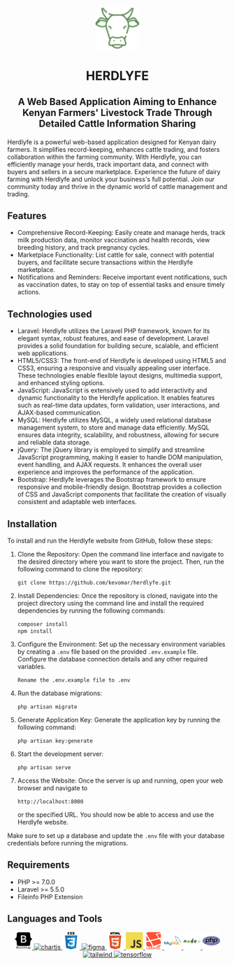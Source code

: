 <p align ="center">
   <img src="public/img/animal.png"
      height = "100">

# <p align ="center"> HERDLYFE  

## <p align ="center"> A Web Based Application Aiming to Enhance Kenyan Farmers' Livestock Trade Through Detailed Cattle Information Sharing

Herdlyfe is a powerful web-based application designed for Kenyan dairy farmers. It simplifies record-keeping, enhances cattle trading, and fosters collaboration within the farming community. With Herdlyfe, you can efficiently manage your herds, track important data, and connect with buyers and sellers in a secure marketplace. Experience the future of dairy farming with Herdlyfe and unlock your business's full potential. Join our community today and thrive in the dynamic world of cattle management and trading.
## Features

- Comprehensive Record-Keeping: Easily create and manage herds, track milk production data, monitor vaccination and health records, view breeding history, and track pregnancy cycles.
- Marketplace Functionality: List cattle for sale, connect with potential buyers, and facilitate secure transactions within the Herdlyfe marketplace.
- Notifications and Reminders: Receive important event notifications, such as vaccination dates, to stay on top of essential tasks and ensure timely actions.

## Technologies used

- Laravel: Herdlyfe utilizes the Laravel PHP framework, known for its elegant syntax, robust features, and ease of development. Laravel provides a solid foundation for building secure, scalable, and efficient web applications.
- HTML5/CSS3: The front-end of Herdlyfe is developed using HTML5 and CSS3, ensuring a responsive and visually appealing user interface. These technologies enable flexible layout designs, multimedia support, and enhanced styling options.
- JavaScript: JavaScript is extensively used to add interactivity and dynamic functionality to the Herdlyfe application. It enables features such as real-time data updates, form validation, user interactions, and AJAX-based communication.
- MySQL: Herdlyfe utilizes MySQL, a widely used relational database management system, to store and manage data efficiently. MySQL ensures data integrity, scalability, and robustness, allowing for secure and reliable data storage.
- jQuery: The jQuery library is employed to simplify and streamline JavaScript programming, making it easier to handle DOM manipulation, event handling, and AJAX requests. It enhances the overall user experience and improves the performance of the application.
- Bootstrap: Herdlyfe leverages the Bootstrap framework to ensure responsive and mobile-friendly design. Bootstrap provides a collection of CSS and JavaScript components that facilitate the creation of visually consistent and adaptable web interfaces.

## Installation

To install and run the Herdlyfe website from GitHub, follow these steps:

1. Clone the Repository: Open the command line interface and navigate to the desired directory where you want to store the project. Then, run the following command to clone the repository:
   
   ```
   git clone https://github.com/kevomar/herdlyfe.git
   ```
   
2. Install Dependencies: Once the repository is cloned, navigate into the project directory using the command line and install the required dependencies by running the following commands:
   
   ```
   composer install
   npm install
   ```
   
3. Configure the Environment: Set up the necessary environment variables by creating a `.env` file based on the provided `.env.example` file. Configure the database connection details and any other required variables.
   
   ```
   Rename the .env.example file to .env
   ```
   
4. Run the database migrations:
   
    ```
    php artisan migrate
    ```

5. Generate Application Key: Generate the application key by running the following command:
   
   ```
   php artisan key:generate
   ```
    
6. Start the development server:
   
    ```
    php artisan serve
    ```
7. Access the Website: Once the server is up and running, open your web browser and navigate to
   
   ```
   http://localhost:8000
   ```
   
   or the specified URL. You should now be able to access and use the Herdlyfe website.
   
Make sure to set up a database and update the `.env` file with your database credentials before running the migrations.

## Requirements
- PHP >= 7.0.0
- Laravel >= 5.5.0
- Fileinfo PHP Extension

## Languages and Tools
<p align="center"> <a href="https://getbootstrap.com" target="_blank" rel="noreferrer"> <img src="https://raw.githubusercontent.com/devicons/devicon/master/icons/bootstrap/bootstrap-plain-wordmark.svg" alt="bootstrap" width="40" height="40"/> </a> <a href="https://www.chartjs.org" target="_blank" rel="noreferrer"> <img src="https://www.chartjs.org/media/logo-title.svg" alt="chartjs" width="40" height="40"/> </a> <a href="https://www.w3schools.com/css/" target="_blank" rel="noreferrer"> <img src="https://raw.githubusercontent.com/devicons/devicon/master/icons/css3/css3-original-wordmark.svg" alt="css3" width="40" height="40"/> </a> <a href="https://www.figma.com/" target="_blank" rel="noreferrer"> <img src="https://www.vectorlogo.zone/logos/figma/figma-icon.svg" alt="figma" width="40" height="40"/> </a> <a href="https://www.w3.org/html/" target="_blank" rel="noreferrer"> <img src="https://raw.githubusercontent.com/devicons/devicon/master/icons/html5/html5-original-wordmark.svg" alt="html5" width="40" height="40"/> </a> <a href="https://developer.mozilla.org/en-US/docs/Web/JavaScript" target="_blank" rel="noreferrer"> <img src="https://raw.githubusercontent.com/devicons/devicon/master/icons/javascript/javascript-original.svg" alt="javascript" width="40" height="40"/> </a> <a href="https://laravel.com/" target="_blank" rel="noreferrer"> <img src="https://raw.githubusercontent.com/devicons/devicon/master/icons/laravel/laravel-plain-wordmark.svg" alt="laravel" width="40" height="40"/> </a> <a href="https://www.mysql.com/" target="_blank" rel="noreferrer"> <img src="https://raw.githubusercontent.com/devicons/devicon/master/icons/mysql/mysql-original-wordmark.svg" alt="mysql" width="40" height="40"/> </a> <a href="https://nodejs.org" target="_blank" rel="noreferrer"> <img src="https://raw.githubusercontent.com/devicons/devicon/master/icons/nodejs/nodejs-original-wordmark.svg" alt="nodejs" width="40" height="40"/> </a> <a href="https://www.php.net" target="_blank" rel="noreferrer"> <img src="https://raw.githubusercontent.com/devicons/devicon/master/icons/php/php-original.svg" alt="php" width="40" height="40"/> </a> <a href="https://tailwindcss.com/" target="_blank" rel="noreferrer"> <img src="https://www.vectorlogo.zone/logos/tailwindcss/tailwindcss-icon.svg" alt="tailwind" width="40" height="40"/> </a> <a href="https://www.tensorflow.org" target="_blank" rel="noreferrer"> <img src="https://www.vectorlogo.zone/logos/tensorflow/tensorflow-icon.svg" alt="tensorflow" width="40" height="40"/> </a> </p>
